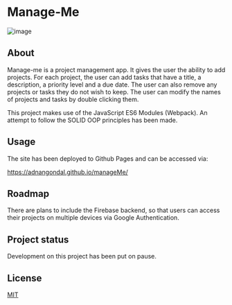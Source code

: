 # Manage-Me
![image](https://user-images.githubusercontent.com/43793942/127045376-44ff25df-910c-4cc5-be1f-36bf5df0fbfb.png)


## About

Manage-me is a project management app. It gives the user the ability to add projects. For each project, the user can add tasks that have a title, a description, a priority level and a due date. The user can also remove any projects or tasks they do not wish to keep. The user can modify the names of projects and tasks by double clicking them. 

This project makes use of the JavaScript ES6 Modules (Webpack). An attempt to follow the SOLID OOP principles has been made. 


## Usage

The site has been deployed to Github Pages and can be accessed via:

https://adnangondal.github.io/manageMe/

## Roadmap
There are plans to include the Firebase backend, so that users can access their projects on multiple devices via Google Authentication. 

## Project status

Development on this project has been put on pause. 

## License
[MIT](https://choosealicense.com/licenses/mit/)
